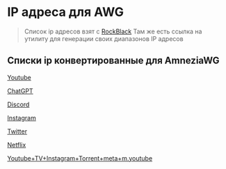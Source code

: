 # IP адреса для AWG

> Список ip адресов взят с [RockBlack](https://rockblack.su/vpn/dopolnitelno/diapazon-ip-adresov)
> Там же есть ссылка на утилиту для генерации своих диапазонов IP адресов

## Списки ip конвертированные для AmneziaWG

[Youtube](awg_ips/youtube_tv.json)

[ChatGPT](awg_ips/chatGPT.json)

[Discord](awg_ips/discord.json)

[Instagram](awg_ips/instagram.json)

[Twitter](awg_ips/twitter.json)

[Netflix](awg_ips/netflix.json)

[Youtube+TV+Instagram+Torrent+meta+m.youtube](awg_ips/youtube_tv_inst_torrent_meta.json)